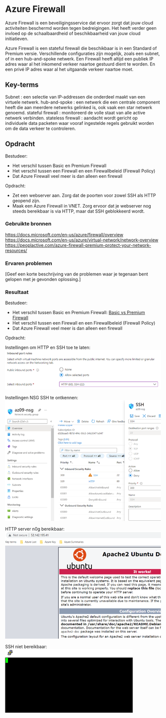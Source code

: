 # Azure Firewall
Azure Firewall is een beveiligingsservice dat ervoor zorgt dat jouw cloud activiteiten beschermd worden tegen bedreigingen. Het heeft verder geen invloed op de schaalbaardheid of beschikbaarheid van jouw cloud initiatieven.

Azure Firewall is een stateful firewall die beschikbaar is in een Standard of Premium versie.
Verschillende configuraties zijn mogelijk, zoals een subnet, of in een hub-and-spoke netwerk. Een Firewall heeft altijd een publiek IP adres waar al het inkomend verkeer naartoe gestuurd dient te worden. En een privé IP adres waar al het uitgaande verkeer naartoe moet.

## Key-terms
Subnet : een selectie van IP-addressen die onderdeel maakt van een virtuele netwerk.
hub-and-spoke : een netwerk die een centrale component heeft die aan meerdere netwerks gelinked is, ook vaak een star netwerk genoemd.
stateful firewall : monitoreerd de volle staat van alle active netwerk verbinden.
stateless firewall : aandacht wordt gericht op individuele data packeten waar vooraf ingestelde regels gebruikt worden om de data verkeer te controleren.

## Opdracht
Bestudeer:
-	Het verschil tussen Basic en Premium Firewall
-	Het verschil tussen een Firewall en een Firewallbeleid (Firewall Policy)
-	Dat Azure Firewall veel meer is dan alleen een firewall

Opdracht:
-	Zet een webserver aan. Zorg dat de poorten voor zowel SSH als HTTP geopend zijn.
-	Maak een Azure Firewall in VNET. Zorg ervoor dat je webserver nog steeds bereikbaar is via HTTP, maar dat SSH geblokkeerd wordt.

### Gebruikte bronnen
https://docs.microsoft.com/en-us/azure/firewall/overview
https://docs.microsoft.com/en-us/azure/virtual-network/network-overview
https://peoplactive.com/azure-firewall-premium-protect-your-network-resources/

### Ervaren problemen
[Geef een korte beschrijving van de problemen waar je tegenaan bent gelopen met je gevonden oplossing.]

### Resultaat

Bestudeer:
-	Het verschil tussen Basic en Premium Firewall:
[Basic vs Premium Firewall](../beschrijvingen/BasicVsPremium.md)
-	Het verschil tussen een Firewall en een Firewallbeleid (Firewall Policy)
-	Dat Azure Firewall veel meer is dan alleen een firewall

Opdracht:

Instellingen om HTTP en SSH toe te laten:  
![settingscreatevm](../00_includes/az-09.0.png)

Instellingen NSG SSH te ontkennen:  
![settingsnsg](../00_includes/az-09.1.png)

HTTP server n0g bereikbaar:  
![serverbereikbaar](../00_includes/az-09.2.png)

SSH niet bereikbaar:  
![sshontekken](../00_includes/az-09.3.png)